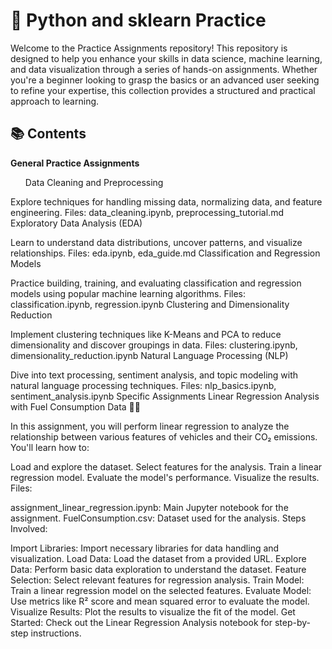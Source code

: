 # 🚀 Python and sklearn Practice
Welcome to the Practice Assignments repository! This repository is designed to help you enhance your skills in data science, machine learning, and data visualization through a series of hands-on assignments. Whether you're a beginner looking to grasp the basics or an advanced user seeking to refine your expertise, this collection provides a structured and practical approach to learning.

<h2> 📚 Contents </h2>
<b> General Practice Assignments </b>
 <ul>
Data Cleaning and Preprocessing
 </ul>
Explore techniques for handling missing data, normalizing data, and feature engineering.
Files: data_cleaning.ipynb, preprocessing_tutorial.md
Exploratory Data Analysis (EDA)

Learn to understand data distributions, uncover patterns, and visualize relationships.
Files: eda.ipynb, eda_guide.md
Classification and Regression Models

Practice building, training, and evaluating classification and regression models using popular machine learning algorithms.
Files: classification.ipynb, regression.ipynb
Clustering and Dimensionality Reduction

Implement clustering techniques like K-Means and PCA to reduce dimensionality and discover groupings in data.
Files: clustering.ipynb, dimensionality_reduction.ipynb
Natural Language Processing (NLP)

Dive into text processing, sentiment analysis, and topic modeling with natural language processing techniques.
Files: nlp_basics.ipynb, sentiment_analysis.ipynb
Specific Assignments
Linear Regression Analysis with Fuel Consumption Data 🚗💨

In this assignment, you will perform linear regression to analyze the relationship between various features of vehicles and their CO₂ emissions. You'll learn how to:

Load and explore the dataset.
Select features for the analysis.
Train a linear regression model.
Evaluate the model's performance.
Visualize the results.
Files:

assignment_linear_regression.ipynb: Main Jupyter notebook for the assignment.
FuelConsumption.csv: Dataset used for the analysis.
Steps Involved:

Import Libraries: Import necessary libraries for data handling and visualization.
Load Data: Load the dataset from a provided URL.
Explore Data: Perform basic data exploration to understand the dataset.
Feature Selection: Select relevant features for regression analysis.
Train Model: Train a linear regression model on the selected features.
Evaluate Model: Use metrics like R² score and mean squared error to evaluate the model.
Visualize Results: Plot the results to visualize the fit of the model.
Get Started: Check out the Linear Regression Analysis notebook for step-by-step instructions.
